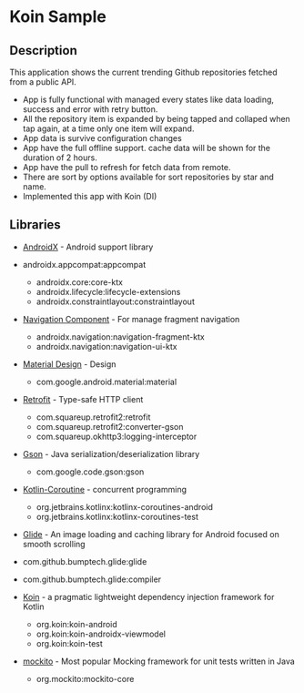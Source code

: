 # Koin Sample

## Description

This application shows the current trending Github repositories fetched from a public API. 

* App is fully functional with managed every states like data loading, success and error with retry button.
* All the repository item is expanded by being tapped and collaped when tap again, at a time only one item will expand.
* App data is survive configuration changes
* App have the full offline support. cache data will be shown for the duration of 2 hours.
* App have the pull to refresh for fetch data from remote.
* There are sort by options available for sort repositories by star and name.
* Implemented this app with Koin (DI)



## Libraries

* [AndroidX](https://developer.android.com/jetpack/androidx/migrate) - Android support library
* androidx.appcompat:appcompat
  * androidx.core:core-ktx
  * androidx.lifecycle:lifecycle-extensions
  * androidx.constraintlayout:constraintlayout


* [Navigation Component](https://developer.android.com/jetpack/androidx/releases/navigation) - For manage fragment navigation
  * androidx.navigation:navigation-fragment-ktx
  * androidx.navigation:navigation-ui-ktx

* [Material Design](https://material.io/develop/android/docs/getting-started/) - Design
  * com.google.android.material:material 

* [Retrofit](https://github.com/square/retrofit) - Type-safe HTTP client
  * com.squareup.retrofit2:retrofit
  * com.squareup.retrofit2:converter-gson
  * com.squareup.okhttp3:logging-interceptor

* [Gson](https://github.com/google/gson) - Java serialization/deserialization library
  * com.google.code.gson:gson

* [Kotlin-Coroutine](https://github.com/Kotlin/kotlinx.coroutines) - concurrent programming
  * org.jetbrains.kotlinx:kotlinx-coroutines-android
  * org.jetbrains.kotlinx:kotlinx-coroutines-test

*  [Glide](https://github.com/bumptech/glide) - An image loading and caching library for Android focused on smooth scrolling 
  * com.github.bumptech.glide:glide
  * com.github.bumptech.glide:compiler

* [Koin](https://github.com/InsertKoinIO/koin) - a pragmatic lightweight dependency injection framework for Kotlin
  * org.koin:koin-android
  * org.koin:koin-androidx-viewmodel
  * org.koin:koin-test

* [mockito](https://github.com/mockito/mockito) - Most popular Mocking framework for unit tests written in Java
  * org.mockito:mockito-core
